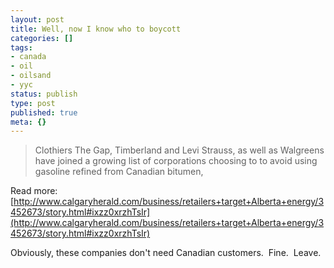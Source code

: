 ```yaml
---
layout: post
title: Well, now I know who to boycott
categories: []
tags:
- canada
- oil
- oilsand
- yyc
status: publish
type: post
published: true
meta: {}
---
```


>Clothiers The Gap, Timberland and Levi Strauss, as well as Walgreens  have joined a growing list of corporations choosing to to avoid using  gasoline refined from Canadian bitumen,


Read more: 
[http://www.calgaryherald.com/business/retailers+target+Alberta+energy/3452673/story.html#ixzz0xrzhTsIr](http://www.calgaryherald.com/business/retailers+target+Alberta+energy/3452673/story.html#ixzz0xrzhTsIr)



Obviously, these companies don't need Canadian customers.  Fine.  Leave.
